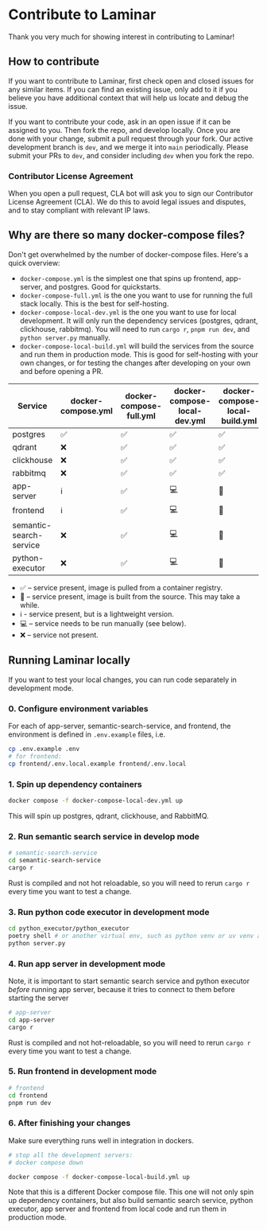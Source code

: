 # Contribute to Laminar

Thank you very much for showing interest in contributing to Laminar!

## How to contribute

If you want to contribute to Laminar, first check open and closed issues
for any similar items. If you can find an existing issue, only add to it if you believe
you have additional context that will help us locate and debug the issue. 

If you want to contribute your code, ask in an open issue if it can be assigned to you.
Then fork the repo, and develop locally. Once you are done with your change, submit a pull
request through your fork. Our active development branch is `dev`, and we merge it into
`main` periodically. Please submit your PRs to `dev`, and consider including `dev`
when you fork the repo.

### Contributor License Agreement

When you open a pull request, CLA bot will ask you to sign our Contributor License Agreement (CLA).
We do this to avoid legal issues and disputes, and to stay compliant with relevant IP laws.

## Why are there so many docker-compose files?

Don't get overwhelmed by the number of docker-compose files. Here's a quick overview:

- `docker-compose.yml` is the simplest one that spins up frontend, app-server, and postgres. Good for quickstarts.
- `docker-compose-full.yml` is the one you want to use for running the full stack locally. This is the best 
for self-hosting.
- `docker-compose-local-dev.yml` is the one you want to use for local development. It will only
  run the dependency services (postgres, qdrant, clickhouse, rabbitmq). You will need to run
  `cargo r`, `pnpm run dev`, and `python server.py` manually.
- `docker-compose-local-build.yml` will build the services from the source and run them in production mode. This is good for self-hosting with your own changes,
or for testing the changes after developing on your own and before opening a PR.

| Service | docker-compose.yml | docker-compose-full.yml | docker-compose-local-dev.yml | docker-compose-local-build.yml |
|---------|-------------------|------------------------|----------------------------|------------------------------|
| postgres | ✅ | ✅ | ✅ | ✅ |
| qdrant | ❌ | ✅ | ✅ | ✅ |
| clickhouse | ❌ | ✅ | ✅ | ✅ |
| rabbitmq | ❌ | ✅ | ✅ | ✅ |
| app-server | ℹ️ | ✅ | 💻 | 🔧 |
| frontend | ℹ️ | ✅ | 💻 | 🔧 |
| semantic-search-service | ❌ | ✅ |  💻 | 🔧 |
| python-executor | ❌ | ✅ | 💻 | 🔧 |

- ✅ – service present, image is pulled from a container registry.
- 🔧 – service present, image is built from the source. This may take a while.
- ℹ️ - service present, but is a lightweight version.
- 💻 – service needs to be run manually (see below).
- ❌ – service not present.


## Running Laminar locally

If you want to test your local changes, you can run code separately in
development mode.

### 0. Configure environment variables

For each of app-server, semantic-search-service, and frontend, the environment is defined
in `.env.example` files, i.e.
```sh
cp .env.example .env
# for frontend:
cp frontend/.env.local.example frontend/.env.local
```

### 1. Spin up dependency containers

```sh
docker compose -f docker-compose-local-dev.yml up
```

This will spin up postgres, qdrant, clickhouse, and RabbitMQ.

### 2. Run semantic search service in develop mode

```sh
# semantic-search-service
cd semantic-search-service
cargo r
```

Rust is compiled and not hot reloadable, so you will need to rerun `cargo r` every time you want
to test a change.

### 3. Run python code executor in development mode

```sh
cd python_executor/python_executor
poetry shell # or another virtual env, such as python venv or uv venv activation
python server.py
```

### 4. Run app server in development mode

Note, it is important to start semantic search service and python executor _before_ running
app server, because it tries to connect to them before starting the server

```sh
# app-server
cd app-server
cargo r
```

Rust is compiled and not hot-reloadable, so you will need to rerun `cargo r` every time you want
to test a change.

### 5. Run frontend in development mode

```sh
# frontend
cd frontend
pnpm run dev
```

### 6. After finishing your changes

Make sure everything runs well in integration in dockers.

```sh
# stop all the development servers:
# docker compose down

docker compose -f docker-compose-local-build.yml up
```

Note that this is a different Docker compose file. This one will not only spin up
dependency containers, but also build semantic search service, python executor,
app server and frontend from local code and run them in production mode.
